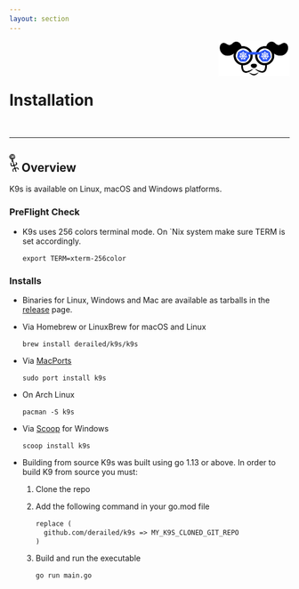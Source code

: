 ```yaml
---
layout: section
---
```


[<img src="/assets/k9s.png" align="right" width="128" height="auto"/>](/lessons/agenda)

<br/>
<br/>
<br/>

# Installation

<br/>

---
## <img src="/assets/sections/overview.png" width="auto" height="32"/> Overview

K9s is available on Linux, macOS and Windows platforms.


### PreFlight Check

* K9s uses 256 colors terminal mode. On `Nix system make sure TERM is set accordingly.

    ```shell
    export TERM=xterm-256color
    ```


### Installs

* Binaries for Linux, Windows and Mac are available as tarballs in the [release](https://github.com/derailed/k9s/releases) page.

* Via Homebrew or LinuxBrew for macOS and Linux

   ```shell
   brew install derailed/k9s/k9s
   ```

* Via [MacPorts](https://www.macports.org)

   ```shell
   sudo port install k9s
   ```

* On Arch Linux

  ```shell
  pacman -S k9s
  ```

* Via [Scoop](https://scoop.sh) for Windows

  ```shell
  scoop install k9s
  ```

* Building from source
   K9s was built using go 1.13 or above. In order to build K9 from source you must:
   1. Clone the repo
   2. Add the following command in your go.mod file

      ```text
      replace (
        github.com/derailed/k9s => MY_K9S_CLONED_GIT_REPO
      )
      ```

   3. Build and run the executable

        ```shell
        go run main.go
        ```